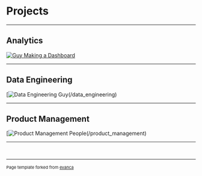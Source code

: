 # Projects

---


## Analytics
[![Guy Making a Dashboard](https://raw.githubusercontent.com/gregorywmorris/gregorywmorris.github.io/master/images/guy-making-dashboard.jpg)](/analytics)


---
## Data Engineering
[![Data Engineering Guy](https://raw.githubusercontent.com/gregorywmorris/gregorywmorris.github.io/master/images/data-engineering-guy.jpg)(/data_engineering)


---
## Product Management
[![Product Management People](https://raw.githubusercontent.com/gregorywmorris/gregorywmorris.github.io/master/images/product-management-people.jpg)(/product_management)


---
<br/>


---
<p style="font-size:11px">Page template forked from <a href="https://github.com/evanca/quick-portfolio">evanca</a></p>
<!-- Remove above link if you don't want to attibute -->
